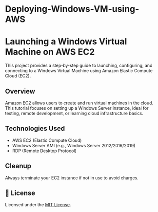 # Deploying-Windows-VM-using-AWS
# Launching a Windows Virtual Machine on AWS EC2

This project provides a step-by-step guide to launching, configuring, and connecting to a Windows Virtual Machine using Amazon Elastic Compute Cloud (EC2).

## Overview

Amazon EC2 allows users to create and run virtual machines in the cloud. This tutorial focuses on setting up a Windows Server instance, ideal for testing, remote development, or learning cloud infrastructure basics.

## Technologies Used

- AWS EC2 (Elastic Compute Cloud)
- Windows Server AMI (e.g., Windows Server 2012/2016/2019)
- RDP (Remote Desktop Protocol)

## Cleanup

Always terminate your EC2 instance if not in use to avoid charges.

## 📜 License

Licensed under the [MIT License](LICENSE).
